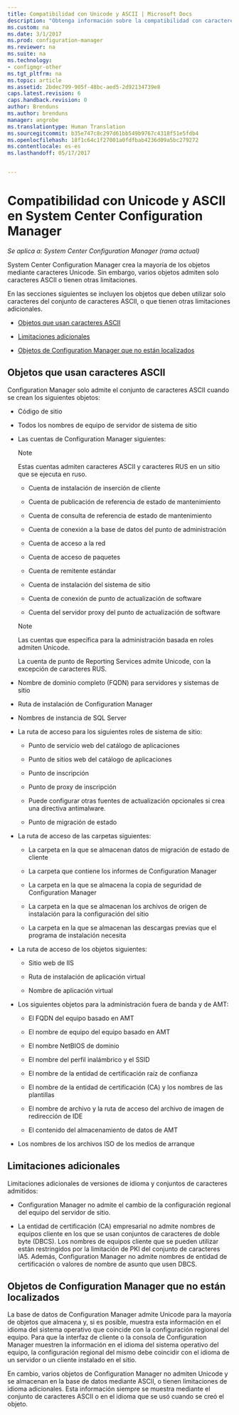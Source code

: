 ```yaml
---
title: Compatibilidad con Unicode y ASCII | Microsoft Docs
description: "Obtenga información sobre la compatibilidad con caracteres Unicode y ASCII en objetos de System Center Configuration Manager."
ms.custom: na
ms.date: 3/1/2017
ms.prod: configuration-manager
ms.reviewer: na
ms.suite: na
ms.technology:
- configmgr-other
ms.tgt_pltfrm: na
ms.topic: article
ms.assetid: 2bdec799-905f-48bc-aed5-2d92134739e8
caps.latest.revision: 6
caps.handback.revision: 0
author: Brenduns
ms.author: brenduns
manager: angrobe
ms.translationtype: Human Translation
ms.sourcegitcommit: b35e747c8c297d61bb549b9767c4318f51e5fdb4
ms.openlocfilehash: 18f1c64c1f27001a0fdfbab4236d09a5bc279272
ms.contentlocale: es-es
ms.lasthandoff: 05/17/2017


---
```

# <a name="unicode-and-ascii-support-in-system-center-configuration-manager"></a>Compatibilidad con Unicode y ASCII en System Center Configuration Manager

*Se aplica a: System Center Configuration Manager (rama actual)*

System Center Configuration Manager crea la mayoría de los objetos mediante caracteres Unicode. Sin embargo, varios objetos admiten solo caracteres ASCII o tienen otras limitaciones.  

 En las secciones siguientes se incluyen los objetos que deben utilizar solo caracteres del conjunto de caracteres ASCII, o que tienen otras limitaciones adicionales.  

-   [Objetos que usan caracteres ASCII](#BKMK_ASCIIchar)  

-   [Limitaciones adicionales](#BKMK_OtherCharLimitations)  

-   [Objetos de Configuration Manager que no están localizados](#BKMK_LangNonLocalize)  

##  <a name="BKMK_ASCIIchar"></a> Objetos que usan caracteres ASCII  
 Configuration Manager solo admite el conjunto de caracteres ASCII cuando se crean los siguientes objetos:  

-   Código de sitio  

-   Todos los nombres de equipo de servidor de sistema de sitio  

-   Las cuentas de Configuration Manager siguientes:  

    > [!NOTE]  
    >  Estas cuentas admiten caracteres ASCII y caracteres RUS en un sitio que se ejecuta en ruso.  

    -   Cuenta de instalación de inserción de cliente  

    -   Cuenta de publicación de referencia de estado de mantenimiento  

    -   Cuenta de consulta de referencia de estado de mantenimiento  

    -   Cuenta de conexión a la base de datos del punto de administración  

    -   Cuenta de acceso a la red  

    -   Cuenta de acceso de paquetes  

    -   Cuenta de remitente estándar  

    -   Cuenta de instalación del sistema de sitio  

    -   Cuenta de conexión de punto de actualización de software  

    -   Cuenta del servidor proxy del punto de actualización de software  

    > [!NOTE]  
    >  Las cuentas que especifica para la administración basada en roles admiten Unicode.  
    >   
    >  La cuenta de punto de Reporting Services admite Unicode, con la excepción de caracteres RUS.  

-   Nombre de dominio completo (FQDN) para servidores y sistemas de sitio  

-   Ruta de instalación de Configuration Manager  

-   Nombres de instancia de SQL Server  

-   La ruta de acceso para los siguientes roles de sistema de sitio:  

    -   Punto de servicio web del catálogo de aplicaciones  

    -   Punto de sitios web del catálogo de aplicaciones  

    -   Punto de inscripción  

    -   Punto de proxy de inscripción  

    -   Puede configurar otras fuentes de actualización opcionales si crea una directiva antimalware.  

    -   Punto de migración de estado  

-   La ruta de acceso de las carpetas siguientes:  

    -   La carpeta en la que se almacenan datos de migración de estado de cliente  

    -   La carpeta que contiene los informes de Configuration Manager  

    -   La carpeta en la que se almacena la copia de seguridad de Configuration Manager  

    -   La carpeta en la que se almacenan los archivos de origen de instalación para la configuración del sitio  

    -   La carpeta en la que se almacenan las descargas previas que el programa de instalación necesita  

-   La ruta de acceso de los objetos siguientes:  

    -   Sitio web de IIS  

    -   Ruta de instalación de aplicación virtual  

    -   Nombre de aplicación virtual  

-   Los siguientes objetos para la administración fuera de banda y de AMT:  

    -   El FQDN del equipo basado en AMT  

    -   El nombre de equipo del equipo basado en AMT  

    -   El nombre NetBIOS de dominio  

    -   El nombre del perfil inalámbrico y el SSID  

    -   El nombre de la entidad de certificación raíz de confianza  

    -   El nombre de la entidad de certificación (CA) y los nombres de las plantillas  

    -   El nombre de archivo y la ruta de acceso del archivo de imagen de redirección de IDE  

    -   El contenido del almacenamiento de datos de AMT  

-   Los nombres de los archivos ISO de los medios de arranque  

##  <a name="BKMK_OtherCharLimitations"></a> Limitaciones adicionales  
 Limitaciones adicionales de versiones de idioma y conjuntos de caracteres admitidos:  

-   Configuration Manager no admite el cambio de la configuración regional del equipo del servidor de sitio.  

-   La entidad de certificación (CA) empresarial no admite nombres de equipos cliente en los que se usan conjuntos de caracteres de doble byte (DBCS). Los nombres de equipos cliente que se pueden utilizar están restringidos por la limitación de PKI del conjunto de caracteres IA5. Además, Configuration Manager no admite nombres de entidad de certificación o valores de nombre de asunto que usen DBCS.  

##  <a name="BKMK_LangNonLocalize"></a> Objetos de Configuration Manager que no están localizados  
 La base de datos de Configuration Manager admite Unicode para la mayoría de objetos que almacena y, si es posible, muestra esta información en el idioma del sistema operativo que coincide con la configuración regional del equipo. Para que la interfaz de cliente o la consola de Configuration Manager muestren la información en el idioma del sistema operativo del equipo, la configuración regional del mismo debe coincidir con el idioma de un servidor o un cliente instalado en el sitio.  

 En cambio, varios objetos de Configuration Manager no admiten Unicode y se almacenan en la base de datos mediante ASCII, o tienen limitaciones de idioma adicionales. Esta información siempre se muestra mediante el conjunto de caracteres ASCII o en el idioma que se usó cuando se creó el objeto.  

